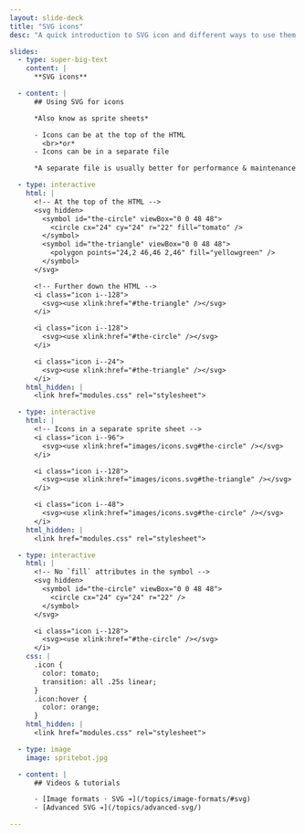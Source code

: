 ```yaml
---
layout: slide-deck
title: "SVG icons"
desc: "A quick introduction to SVG icon and different ways to use them: separate files or embedded in the HTML."

slides:
  - type: super-big-text
    content: |
      **SVG icons**

  - content: |
      ## Using SVG for icons

      *Also know as sprite sheets*

      - Icons can be at the top of the HTML
        <br>*or*
      - Icons can be in a separate file

      *A separate file is usually better for performance & maintenance because it can be shared, edited and reused.*

  - type: interactive
    html: |
      <!-- At the top of the HTML -->
      <svg hidden>
        <symbol id="the-circle" viewBox="0 0 48 48">
          <circle cx="24" cy="24" r="22" fill="tomato" />
        </symbol>
        <symbol id="the-triangle" viewBox="0 0 48 48">
          <polygon points="24,2 46,46 2,46" fill="yellowgreen" />
        </symbol>
      </svg>

      <!-- Further down the HTML -->
      <i class="icon i--128">
        <svg><use xlink:href="#the-triangle" /></svg>
      </i>

      <i class="icon i--128">
        <svg><use xlink:href="#the-circle" /></svg>
      </i>

      <i class="icon i--24">
        <svg><use xlink:href="#the-triangle" /></svg>
      </i>
    html_hidden: |
      <link href="modules.css" rel="stylesheet">

  - type: interactive
    html: |
      <!-- Icons in a separate sprite sheet -->
      <i class="icon i--96">
        <svg><use xlink:href="images/icons.svg#the-circle" /></svg>
      </i>

      <i class="icon i--128">
        <svg><use xlink:href="images/icons.svg#the-triangle" /></svg>
      </i>

      <i class="icon i--48">
        <svg><use xlink:href="images/icons.svg#the-circle" /></svg>
      </i>
    html_hidden: |
      <link href="modules.css" rel="stylesheet">

  - type: interactive
    html: |
      <!-- No `fill` attributes in the symbol -->
      <svg hidden>
        <symbol id="the-circle" viewBox="0 0 48 48">
          <circle cx="24" cy="24" r="22" />
        </symbol>
      </svg>

      <i class="icon i--128">
        <svg><use xlink:href="#the-circle" /></svg>
      </i>
    css: |
      .icon {
        color: tomato;
        transition: all .25s linear;
      }
      .icon:hover {
        color: orange;
      }
    html_hidden: |
      <link href="modules.css" rel="stylesheet">

  - type: image
    image: spritebot.jpg

  - content: |
      ## Videos & tutorials

      - [Image formats · SVG ➔](/topics/image-formats/#svg)
      - [Advanced SVG ➔](/topics/advanced-svg/)

---
```

